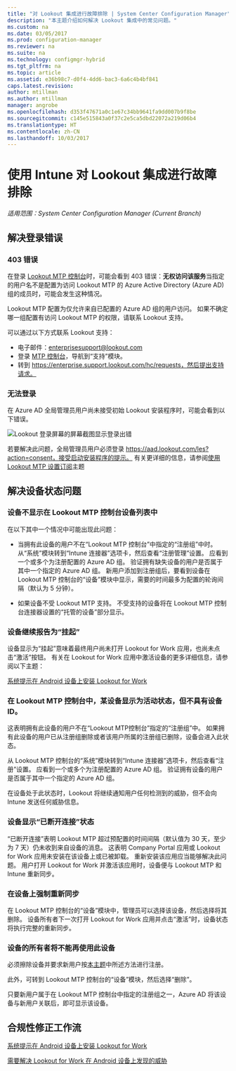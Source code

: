 ```yaml
---
title: "对 Lookout 集成进行故障排除 | System Center Configuration Manager"
description: "本主题介绍如何解决 Lookout 集成中的常见问题。"
ms.custom: na
ms.date: 03/05/2017
ms.prod: configuration-manager
ms.reviewer: na
ms.suite: na
ms.technology: configmgr-hybrid
ms.tgt_pltfrm: na
ms.topic: article
ms.assetid: e36b98c7-d0f4-4dd6-bac3-6a6c4b4bf841
caps.latest.revision: 
author: mtillman
ms.author: mtillman
manager: angrobe
ms.openlocfilehash: d353f47671a0c1e67c34bb9641fa9dd007b9f8be
ms.sourcegitcommit: c145e515843a0f37c2e5ca5dbd22072a219d06b4
ms.translationtype: HT
ms.contentlocale: zh-CN
ms.lasthandoff: 10/03/2017
---
```

# <a name="troubleshoot-lookout-integration-with-intune"></a>使用 Intune 对 Lookout 集成进行故障排除

*适用范围：System Center Configuration Manager (Current Branch)*

## <a name="troubleshoot-login-errors"></a>解决登录错误
### <a name="403-errors"></a>403 错误
在登录 [Lookout MTP 控制台](https://aad.lookout.com)时，可能会看到 403 错误：**无权访问该服务**当指定的用户名不是配置为访问 Lookout MTP 的 Azure Active Directory (Azure AD) 组的成员时，可能会发生这种情况。

Lookout MTP 配置为仅允许来自已配置的 Azure AD 组的用户访问。 如果不确定哪一组配置有访问 Lookout MTP 的权限，请联系 Lookout 支持。

可以通过以下方式联系 Lookout 支持：

* 电子邮件：enterprisesupport@lookout.com
* 登录 [MTP 控制台](http://aad.lookout.com)，导航到“支持”模块。
* 转到 https://enterprise.support.lookout.com/hc/requests，然后提出支持请求。

### <a name="unable-to-sign-in"></a>无法登录
在 Azure AD 全局管理员用户尚未接受初始 Lookout 安装程序时，可能会看到以下错误。

![Lookout 登录屏幕的屏幕截图显示登录出错](media/lookout-consent-not-accepted-error.png)

若要解决此问题，全局管理员用户必须登录 https://aad.lookout.com/les?action=consent，接受启动安装程序的提示。 有关更详细的信息，请参阅[使用 Lookout MTP 设置订阅](set-up-your-subscription-with-lookout.md)主题

## <a name="troubleshoot-device-status-issues"></a>解决设备状态问题

### <a name="device-not-showing-up-in-the-lookout-mtp-console-device-list"></a>设备不显示在 Lookout MTP 控制台设备列表中

在以下其中一个情况中可能出现此问题：
* 当拥有此设备的用户不在“Lookout MTP 控制台”中指定的“注册组”中时。  从“系统”模块转到“Intune 连接器”选项卡，然后查看“注册管理”设置。  应看到一个或多个为注册配置的 Azure AD 组。  验证拥有缺失设备的用户是否属于其中一个指定的 Azure AD 组。  新用户添加到注册组后，要看到设备在 Lookout MTP 控制台的“设备”模块中显示，需要的时间最多为配置的轮询间隔（默认为 5 分钟）。

* 如果设备不受 Lookout MTP 支持。  不受支持的设备将在 Lookout MTP 控制台连接器设置的“托管的设备”部分显示。

### <a name="device-continues-to-be-reported-as-pending"></a>设备继续报告为“挂起”

设备显示为“挂起”意味着最终用户尚未打开 Lookout for Work 应用，也尚未点击“激活”按钮。 有关在 Lookout for Work 应用中激活设备的更多详细信息，请参阅以下主题：

[系统提示在 Android 设备上安装 Lookout for Work](http://docs.microsoft.com/intune/enduser/you-are-prompted-to-install-lookout-for-work-android)

### <a name="in-the-lookout-mtp-console-a-device-is-showing-as-active-but-does-not-have-a-device-id"></a>在 Lookout MTP 控制台中，某设备显示为活动状态，但不具有设备 ID。
这表明拥有此设备的用户不在“Lookout MTP控制台”指定的“注册组”中。   如果拥有此设备的用户已从注册组删除或者该用户所属的注册组已删除，设备会进入此状态。

从 Lookout MTP 控制台的“系统”模块转到“Intune 连接器”选项卡，然后查看“注册”设置。  应看到一个或多个为注册配置的 Azure AD 组。  验证拥有设备的用户是否属于其中一个指定的 Azure AD 组。

在设备处于此状态时，Lookout 将继续通知用户任何检测到的威胁，但不会向 Intune 发送任何威胁信息。

### <a name="device-shows-disconnected-state"></a>设备显示“已断开连接”状态

“已断开连接”表明 Lookout MTP 超过预配置的时间间隔（默认值为 30 天，至少为 7 天）仍未收到来自设备的消息。 这表明 Company Portal 应用或 Lookout for Work 应用未安装在该设备上或已被卸载。 重新安装该应用应当能够解决此问题。 用户打开 Lookout for Work 并激活该应用时，设备便与 Lookout MTP 和 Intune 重新同步。

### <a name="forcing-a-resync-on-the-device"></a>在设备上强制重新同步
在 Lookout MTP 控制台的“设备”模块中，管理员可以选择该设备，然后选择将其删除。   设备所有者下一次打开 Lookout for Work 应用并点击“激活”时，设备状态将执行完整的重新同步。

### <a name="the-owner-of-the-device-is-no-longer-using-this-device"></a>设备的所有者将不能再使用此设备
必须擦除设备并要求新用户按[本主题](https://docs.microsoft.com/sccm/mdm/deploy-use/wipe-lock-reset-devices#full-wipe)中所述方法进行注册。


此外，可转到 Lookout MTP 控制台的“设备”模块，然后选择“删除”。

只要新用户属于在 Lookout MTP 控制台中指定的注册组之一，Azure AD 将该设备与新用户关联后，即可显示该设备。

## <a name="compliance-remediation-workflows"></a>合规性修正工作流
[系统提示在 Android 设备上安装 Lookout for Work]( http://docs.microsoft.com/intune/enduser/you-are-prompted-to-install-lookout-for-work-android)

[需要解决 Lookout for Work 在 Android 设备上发现的威胁](http://docs.microsoft.com/intune/enduser/you-need-to-resolve-a-threat-found-by-lookout-for-work-android)
